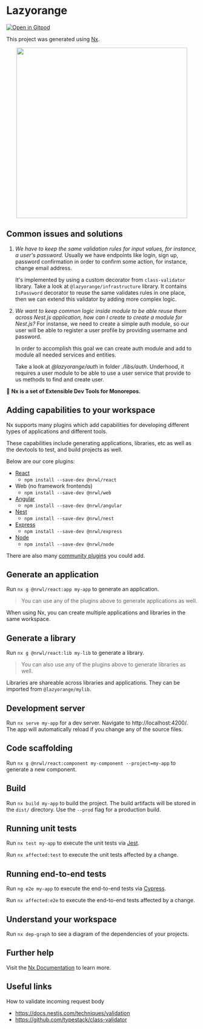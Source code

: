 # Lazyorange

[![Open in Gitpod](https://gitpod.io/button/open-in-gitpod.svg)](https://gitpod.io/#https://github.com/lazyorangejs/nestjs-ng-workspaces/)

This project was generated using [Nx](https://nx.dev).

<p style="text-align: center;"><img src="https://raw.githubusercontent.com/nrwl/nx/master/images/nx-logo.png" width="450"></p>


## Common issues and solutions

1. _We have to keep the same validation rules for input values, for instance, a user's password._
   Usually we have endpoints like login, sign up, password confirmation in order to confirm some action, for instance, change email address.

   It's implemented by using a custom decorator from `class-validator` library. Take a look at `@lazyorange/infrastructure` library. It contains `IsPassword` decorator to reuse the same validates rules in one place, then we can extend this validator by adding more complex logic.

2. _We want to keep common logic inside module to be able reuse them across Nest.js application, how can I create to create a module for Nest.js?_
    For instanse, we need to create a simple auth module, so our user will be able to register a user profile by providing username and password.
  
    In order to accomplish this goal we can create auth module and add to module all needed services and entities.
  
    Take a look at _@lazyorange/auth_ in folder _./libs/auth_. Underhood, it requires a user module to be able to use a user service that provide to us methods to find and create user.


🔎 **Nx is a set of Extensible Dev Tools for Monorepos.**

## Adding capabilities to your workspace

Nx supports many plugins which add capabilities for developing different types of applications and different tools.

These capabilities include generating applications, libraries, etc as well as the devtools to test, and build projects as well.

Below are our core plugins:

- [React](https://reactjs.org)
  - `npm install --save-dev @nrwl/react`
- Web (no framework frontends)
  - `npm install --save-dev @nrwl/web`
- [Angular](https://angular.io)
  - `npm install --save-dev @nrwl/angular`
- [Nest](https://nestjs.com)
  - `npm install --save-dev @nrwl/nest`
- [Express](https://expressjs.com)
  - `npm install --save-dev @nrwl/express`
- [Node](https://nodejs.org)
  - `npm install --save-dev @nrwl/node`

There are also many [community plugins](https://nx.dev/nx-community) you could add.

## Generate an application

Run `nx g @nrwl/react:app my-app` to generate an application.

> You can use any of the plugins above to generate applications as well.

When using Nx, you can create multiple applications and libraries in the same workspace.

## Generate a library

Run `nx g @nrwl/react:lib my-lib` to generate a library.

> You can also use any of the plugins above to generate libraries as well.

Libraries are shareable across libraries and applications. They can be imported from `@lazyorange/mylib`.

## Development server

Run `nx serve my-app` for a dev server. Navigate to http://localhost:4200/. The app will automatically reload if you change any of the source files.

## Code scaffolding

Run `nx g @nrwl/react:component my-component --project=my-app` to generate a new component.

## Build

Run `nx build my-app` to build the project. The build artifacts will be stored in the `dist/` directory. Use the `--prod` flag for a production build.

## Running unit tests

Run `nx test my-app` to execute the unit tests via [Jest](https://jestjs.io).

Run `nx affected:test` to execute the unit tests affected by a change.

## Running end-to-end tests

Run `ng e2e my-app` to execute the end-to-end tests via [Cypress](https://www.cypress.io).

Run `nx affected:e2e` to execute the end-to-end tests affected by a change.

## Understand your workspace

Run `nx dep-graph` to see a diagram of the dependencies of your projects.

## Further help

Visit the [Nx Documentation](https://nx.dev) to learn more.

## Useful links

How to validate incoming request body

- <https://docs.nestjs.com/techniques/validation>
- <https://github.com/typestack/class-validator>

